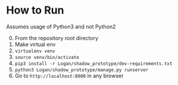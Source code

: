 # How to Run
Assumes usage of Python3 and not Python2

0. From the repository root directory
1. Make virtual env
2. `virtualenv venv`
3. `source venv/bin/activate`
4. `pip3 install -r Logan/shadow_prototype/dev-requirements.txt`
5. `python3 Logan/shadow_prototype/manage.py runserver`
6. Go to `http://localhost:8000` in any browser

